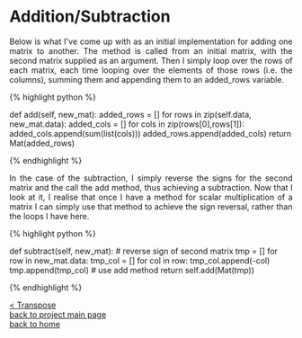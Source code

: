 # Addition/Subtraction
<div style="text-align: justify">
Below is what I've come up with as an initial implementation for adding one
matrix to another. The method is called from an initial matrix, with the second
matrix supplied as an argument. Then I simply loop over the rows of each
matrix, each time looping over the elements of those rows (i.e. the columns),
summing them and appending them to an added_rows variable.
</div>

{% highlight python %}

def add(self, new_mat):
    added_rows = []
    for rows in zip(self.data, new_mat.data):
        added_cols = []
        for cols in zip(rows[0],rows[1]):
            added_cols.append(sum(list(cols)))
        added_rows.append(added_cols)
    return Mat(added_rows)

{% endhighlight %}

<div style="text-align: justify">
In the case of the subtraction, I simply reverse the signs for the second
matrix and the call the add method, thus achieving a subtraction. Now that I
look at it, I realise that once I have a method for scalar multiplication of a
matrix I can simply use that method to achieve the sign reversal, rather than
the loops I have here.
</div>

{% highlight python %}

def subtract(self, new_mat):
    # reverse sign of second matrix
    tmp = []
    for row in new_mat.data:
        tmp_col = []
        for col in row:
            tmp_col.append(-col)
        tmp.append(tmp_col)
    # use add method
    return self.add(Mat(tmp))

{% endhighlight %}


[< Transpose](./transpose.md)<br/>
[back to project main page](./numpy_from_scratch.md)\
[back to home](../README.md)
